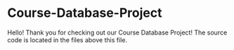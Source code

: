 # Course-Database-Project
Hello! 
Thank you for checking out our Course Database Project!
The source code is located in the files above this file.
